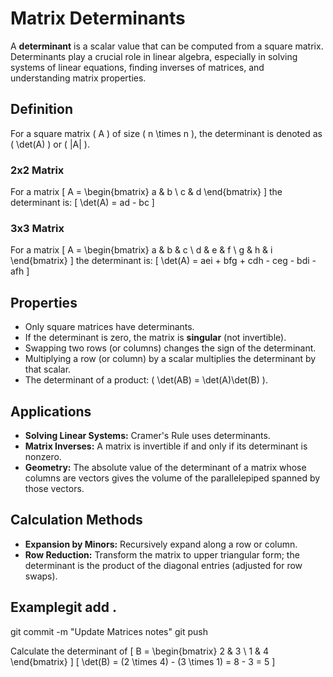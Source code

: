 # Matrix Determinants

A **determinant** is a scalar value that can be computed from a square matrix. Determinants play a crucial role in linear algebra, especially in solving systems of linear equations, finding inverses of matrices, and understanding matrix properties.

## Definition

For a square matrix \( A \) of size \( n \times n \), the determinant is denoted as \( \det(A) \) or \( |A| \).

### 2x2 Matrix

For a matrix
\[
A = \begin{bmatrix}
a & b \\
c & d
\end{bmatrix}
\]
the determinant is:
\[
\det(A) = ad - bc
\]

### 3x3 Matrix

For a matrix
\[
A = \begin{bmatrix}
a & b & c \\
d & e & f \\
g & h & i
\end{bmatrix}
\]
the determinant is:
\[
\det(A) = aei + bfg + cdh - ceg - bdi - afh
\]

## Properties

- Only square matrices have determinants.
- If the determinant is zero, the matrix is **singular** (not invertible).
- Swapping two rows (or columns) changes the sign of the determinant.
- Multiplying a row (or column) by a scalar multiplies the determinant by that scalar.
- The determinant of a product: \( \det(AB) = \det(A)\det(B) \).

## Applications

- **Solving Linear Systems:** Cramer's Rule uses determinants.
- **Matrix Inverses:** A matrix is invertible if and only if its determinant is nonzero.
- **Geometry:** The absolute value of the determinant of a matrix whose columns are vectors gives the volume of the parallelepiped spanned by those vectors.

## Calculation Methods

- **Expansion by Minors:** Recursively expand along a row or column.
- **Row Reduction:** Transform the matrix to upper triangular form; the determinant is the product of the diagonal entries (adjusted for row swaps).

## Examplegit add .
git commit -m "Update Matrices notes"
git push

Calculate the determinant of
\[
B = \begin{bmatrix}
2 & 3 \\
1 & 4
\end{bmatrix}
\]
\[
\det(B) = (2 \times 4) - (3 \times 1) = 8 - 3 = 5
\]

